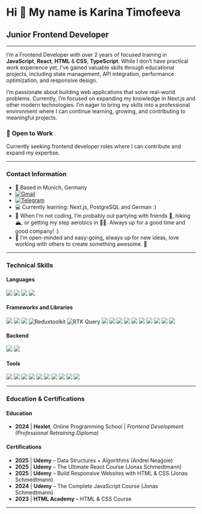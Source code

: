 Hi 👋 My name is Karina Timofeeva
================================================================================================================

## Junior Frontend Developer
----------------------------

I’m a Frontend Developer with over 2 years of focused training in **JavaScript**, **React**, **HTML** & **CSS**, **TypeScript**. While I don’t have practical work experience yet, I’ve gained valuable skills through educational projects, including state management, API integration, performance optimization, and responsive design.

I’m passionate about building web applications that solve real-world problems. Currently, I’m focused on expanding my knowledge in Next.js and other modern technologies. I’m eager to bring my skills into a professional environment where I can continue learning, growing, and contributing to meaningful projects.

### 🌟 **Open to Work**  
Currently seeking frontend developer roles where I can contribute and expand my expertise.

---

### **Contact Information**  
* 📍 Based in Munich, Germany
* [![Gmail](https://img.shields.io/badge/Gmail-D14836?style=for-the-badge&logo=gmail&logoColor=white)](mailto:kartimm.webdev@gmail.com)
* [![Telegram](https://img.shields.io/badge/Telegram-2CA5E0?style=for-the-badge&logo=telegram&logoColor=white)](https://t.me/kartimmm)
* 💻 Currently learning: Next.js, PostgreSQL and German :)
* 🎉 When I’m not coding, I’m probably out partying with friends 💃, hiking 🏔️, or getting my step aerobics in 👯‍♀️. Always up for a good time and good company! :)
* 🌱 I’m open-minded and easy-going, always up for new ideas, love working with others to create something awesome. 🫶
  
 ---
 
### **Technical Skills**

#### **Languages**  
![](https://img.shields.io/badge/JavaScript-F7DF1E?style=for-the-badge&logo=javascript&logoColor=black) ![](https://img.shields.io/badge/HTML5-E34F26?style=for-the-badge&logo=html5&logoColor=white) ![](https://img.shields.io/badge/CSS3-1572B6?style=for-the-badge&logo=css3&logoColor=white) ![](https://img.shields.io/badge/TypeScript-007ACC?style=for-the-badge&logo=typescript&logoColor=white)

#### **Frameworks and Libraries**  
![](https://img.shields.io/badge/React-61DAFB?style=for-the-badge&logo=react&logoColor=white) ![](https://img.shields.io/badge/React_Query-FF4154?style=for-the-badge&logo=ReactQuery&logoColor=white) ![](https://img.shields.io/badge/Redux-593D88?style=for-the-badge&logo=redux&logoColor=white) ![Reduxtoolkit](https://img.shields.io/badge/Redux%20Toolkit-593D88?style=for-the-badge&logo=redux&logoColor=white) ![RTK Query](https://img.shields.io/badge/RTK%20Query-593D88?style=for-the-badge&logo=redux&logoColor=white) ![](https://img.shields.io/badge/React_Router-CA4245?style=for-the-badge&logo=react-router&logoColor=white) ![](https://img.shields.io/badge/React_Hook_Form-007ACC?style=for-the-badge&logo=react-hook-form&logoColor=white) ![](https://img.shields.io/badge/Styled_Components-DB7093?style=for-the-badge&logo=styled-components&logoColor=white) ![](https://img.shields.io/badge/Tailwind_CSS-38B2AC?style=for-the-badge&logo=tailwind-css&logoColor=white) ![](https://img.shields.io/badge/Sass-CC6699?style=for-the-badge&logo=sass&logoColor=white) ![](https://img.shields.io/badge/Bootstrap-563D7C?style=for-the-badge&logo=bootstrap&logoColor=white) ![](https://img.shields.io/badge/CSS%20Modules-004C7F?style=for-the-badge&logo=css3&logoColor=white) ![](https://img.shields.io/badge/Axios-5A29E4?style=for-the-badge&logo=axios&logoColor=white) ![](https://img.shields.io/badge/Formik-7D4C9C?style=for-the-badge&logo=formik&logoColor=white) ![](https://img.shields.io/badge/Yup-5E82B3?style=for-the-badge&logo=yup&logoColor=white)

#### **Backend**  
![](https://img.shields.io/badge/Node.js-43853D?style=for-the-badge&logo=node.js&logoColor=white) ![](https://img.shields.io/badge/Supabase-000000?style=for-the-badge&logo=supabase&logoColor=white)

#### **Tools**  
![](https://img.shields.io/badge/Git-F05032?style=for-the-badge&logo=git&logoColor=white) ![](https://img.shields.io/badge/GitHub-181717?style=for-the-badge&logo=github&logoColor=white) ![](https://img.shields.io/badge/npm-CB3837?style=for-the-badge&logo=npm&logoColor=white) ![](https://img.shields.io/badge/Yarn-2C8EBB?style=for-the-badge&logo=yarn&logoColor=white) ![](https://img.shields.io/badge/ESLint-4B32C3?style=for-the-badge&logo=eslint&logoColor=white) ![](https://img.shields.io/badge/Prettier-F7B93E?style=for-the-badge&logo=prettier&logoColor=white) ![](https://img.shields.io/badge/Netlify-00C7B7?style=for-the-badge&logo=netlify&logoColor=white) ![](https://img.shields.io/badge/Vercel-000000?style=for-the-badge&logo=vercel&logoColor=white) ![](https://img.shields.io/badge/Vite-B73BFE?style=for-the-badge&logo=vite&logoColor=FFD62E) ![](https://img.shields.io/badge/Heroku-430098?style=for-the-badge&logo=heroku&logoColor=white)

---

### **Education & Certifications**

#### **Education**
- **2024** | **Hexlet**, Online Programming School | *Frontend Development (Professional Retraining Diploma)*

#### **Certifications**
- **2025** | **Udemy** – Data Structures + Algorithms (Andrei Neagoie) 
- **2025** | **Udemy** – The Ultimate React Course (Jonas Schmedtmann)
- **2025** | **Udemy** – Build Responsive Websites with HTML & CSS (Jonas Schmedtmann)
- **2024** | **Udemy** – The Complete JavaScript Course (Jonas Schmedtmann)
- **2023** | **HTML Academy** – HTML & CSS Course
---
